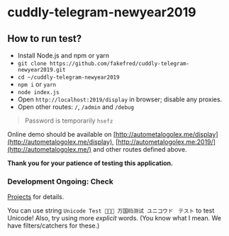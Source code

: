 # cuddly-telegram-newyear2019
## How to run test?
* Install Node.js and npm or yarn
* `git clone https://github.com/fakefred/cuddly-telegram-newyear2019.git`
* `cd ~/cuddly-telegram-newyear2019`
* `npm i` or `yarn`
* `node index.js`
* Open `http://localhost:2019/display` in browser; disable any proxies.
* Open other routes: `/`, `/admin` and `/debug`

> Password is temporarily `hsefz`

Online demo should be available on [http://autometalogolex.me/display](http://autometalogolex.me/display),
    [http://autometalogolex.me:2019/](http://autometalogolex.me/) and other routes defined above.

**Thank you for your patience of testing this application.**

### Development Ongoing: Check
[Projects](https://github.com/fakefred/cuddly-telegram-newyear2019/projects/1?fullscreen=true)
for details.

You can use string `Unicode Test 😬🤣😇 万国码测试 ユニコウド　テスト` to test Unicode!
Also, try using more *explicit* words. (You know what I mean. We have filters/catchers for these.)
